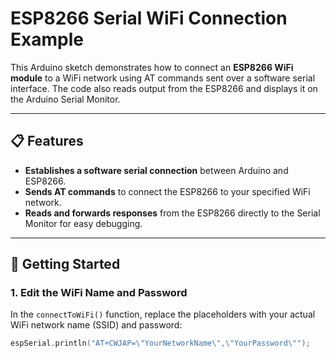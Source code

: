 # ESP8266 Serial WiFi Connection Example

This Arduino sketch demonstrates how to connect an **ESP8266 WiFi module** to a WiFi network using AT commands sent over a software serial interface. The code also reads output from the ESP8266 and displays it on the Arduino Serial Monitor.

---

## 📋 Features

- **Establishes a software serial connection** between Arduino and ESP8266.
- **Sends AT commands** to connect the ESP8266 to your specified WiFi network.
- **Reads and forwards responses** from the ESP8266 directly to the Serial Monitor for easy debugging.

---

## 🚀 Getting Started

### 1. Edit the WiFi Name and Password

In the `connectToWiFi()` function, replace the placeholders with your actual WiFi network name (SSID) and password:

```cpp
espSerial.println("AT+CWJAP=\"YourNetworkName\",\"YourPassword\"");

